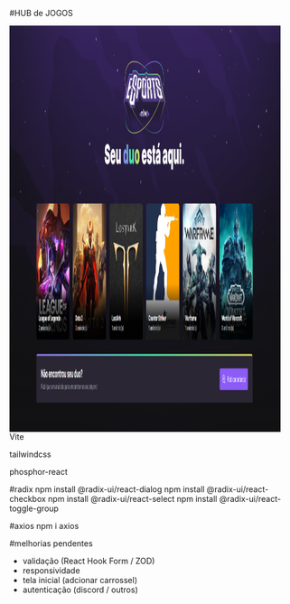 #HUB de JOGOS


<img align="center" title="Printscreen" height="720" width="480" src="https://github.com/ur4sh1/HUB-de-JOGOS---NLW-Rocketseat/blob/main/public/printscreen.png" />
Vite

tailwindcss

phosphor-react

#radix
npm install @radix-ui/react-dialog
npm install @radix-ui/react-checkbox
npm install @radix-ui/react-select
npm install @radix-ui/react-toggle-group

#axios
npm i axios

#melhorias pendentes
- validação (React Hook Form / ZOD)
- responsividade
- tela inicial (adcionar carrossel)
- autenticação (discord / outros)
